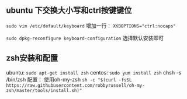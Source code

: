 ## ubuntu 下交换大小写和ctrl按键键位

```sudo vim /etc/default/keyboard```
增加一行：
``` XKBOPTIONS="ctrl:nocaps" ```

``` sudo dpkg-reconfigure keyboard-configuration ```
选择默认安装即可

## zsh安装和配置

ubuntu: ```sudo apt-get install zsh```
centos: ```sudo yum install zsh```
chsh -s /bin/zsh
配置： 使用oh-my-zsh
``` sh -c "$(curl -fsSL https://raw.githubusercontent.com/robbyrussell/oh-my-zsh/master/tools/install.sh)" ```

